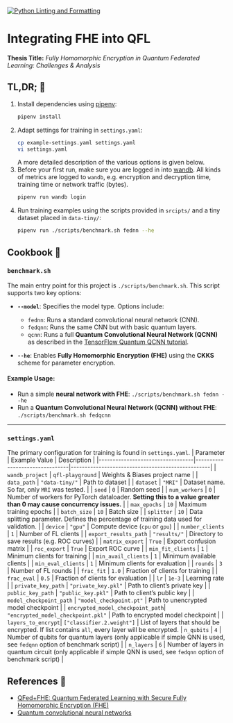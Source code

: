 [![Python Linting and Formatting](https://github.com/batcapricorn/qfl-playground/actions/workflows/qa.yml/badge.svg)](https://github.com/batcapricorn/qfl-playground/actions/workflows/qa.yml)

# Integrating FHE into QFL
**Thesis Title:** _Fully Homomorphic Encryption in Quantum Federated Learning: Challenges & Analysis_

## TL,DR; 🚀
1. Install dependencies using [pipenv](https://pipenv.pypa.io/en/latest/):
    ```bash
    pipenv install
    ```
2. Adapt settings for training in `settings.yaml`:
    ```bash
    cp example-settings.yaml settings.yaml
    vi settings.yaml
    ```
    A more detailed description of the various options is given below. 
3. Before your first run, make sure you are logged in into [wandb](https://wandb.ai/). All kinds of metrics are logged to `wandb`, e.g. encryption and decryption time, training time or network traffic (bytes).
    ```bash
    pipenv run wandb login
    ```
4. Run training examples using the scripts provided in `srcipts/` and a tiny dataset placed in `data-tiny/`:
    ```bash
    pipenv run ./scripts/benchmark.sh fednn --he
    ```

## Cookbook 🍳

### **`benchmark.sh`**  
The main entry point for this project is `./scripts/benchmark.sh`. This script supports two key options:  

- **`--model`**: Specifies the model type. Options include:  
  - `fednn`: Runs a standard convolutional neural network (CNN).  
  - `fedqnn`: Runs the same CNN but with basic quantum layers.  
  - `qcnn`: Runs a full **Quantum Convolutional Neural Network (QCNN)** as described in the [TensorFlow Quantum QCNN tutorial](https://www.tensorflow.org/quantum/tutorials/qcnn).  

- **`--he`**: Enables **Fully Homomorphic Encryption (FHE)** using the **CKKS** scheme for parameter encryption.  

#### **Example Usage:**  
- Run a simple **neural network with FHE**: `./scripts/benchmark.sh fednn --he`  
- Run a **Quantum Convolutional Neural Network (QCNN) without FHE**: `./scripts/benchmark.sh fedqcnn`

---

### **`settings.yaml`**

The primary configuration for training is found in `settings.yaml`.
| Parameter | Example Value | Description |
|----------------------------------|--------------------------------|--------------------------------------------------|
| `wandb_project` | `qfl-playground` | Weights & Biases project name |
| `data_path` | `"data-tiny/"` | Path to dataset |
| `dataset` | `"MRI"` | Dataset name. So far, only `MRI` was tested. |
| `seed` | `0` | Random seed |
| `num_workers` | `0` | Number of workers for PyTorch dataloader. **Setting this to a value greater than 0 may cause concurrency issues.** |
| `max_epochs` | `10` | Maximum training epochs |
| `batch_size` | `10` | Batch size |
| `splitter` | `10` | Data splitting parameter. Defines the percentage of training data used for validation. |
| `device` | `"gpu"` | Compute device (`cpu` or `gpu`) |
| `number_clients` | `1` | Number of FL clients |
| `export_results_path` | `"results/"` | Directory to save results (e.g. ROC curves) |
| `matrix_export` | `True` | Export confusion matrix |
| `roc_export` | `True` | Export ROC curve |
| `min_fit_clients` | `1` | Minimum clients for training |
| `min_avail_clients` | `1` | Minimum available clients |
| `min_eval_clients` | `1` | Minimum clients for evaluation |
| `rounds` | `3` | Number of FL rounds |
| `frac_fit` | `1.0` | Fraction of clients for training |
| `frac_eval` | `0.5` | Fraction of clients for evaluation |
| `lr` | `1e-3` | Learning rate |
| `private_key_path` | `"private_key.pkl"` | Path to client’s private key |
| `public_key_path` | `"public_key.pkl"` | Path to client’s public key |
| `model_checkpoint_path` | `"model_checkpoint.pt"` | Path to unencrypted model checkpoint |
| `encrypted_model_checkpoint_path`| `"encrypted_model_checkpoint.pkl"` | Path to encrypted model checkpoint |
| `layers_to_encrypt`| `["classifier.2.weight"]` | List of layers that should be encrypted. If list contains `all`, every layer will be encrypted.
| `n_qubits` | `4` | Number of qubits for quantum layers (only applicable if simple QNN is used, see `fedqnn` option of benchmark script) |
| `n_layers` | `6` | Number of layers in quantum circuit (only applicable if simple QNN is used, see `fedqnn` option of benchmark script) |


## References 📝
- [QFed+FHE: Quantum Federated Learning with Secure Fully Homomorphic Encryption (FHE)](https://github.com/elucidator8918/QFL-MLNCP-NeurIPS/tree/main)
- [Quantum convolutional neural networks](https://www.nature.com/articles/s41567-019-0648-8)